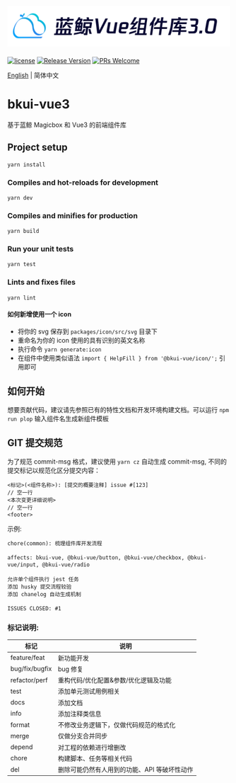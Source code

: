 ![bkui-vue3](docs/logo.png)
---

[![license](https://img.shields.io/badge/license-MIT-brightgreen.svg?style=flat)](https://github.com/TencentBlueKing/bkui-vue3/blob/master/LICENSE.txt) [![Release Version](https://img.shields.io/npm/v/bkui-vue.svg)](https://www.npmjs.com/package/bkui-vue) <!--[![month dowloads](http://img.shields.io/npm/dm/bkui-vue.svg)](https://npmcharts.com/compare/bkui-vue?minimal=true)--> [![PRs Welcome](https://img.shields.io/badge/PRs-welcome-brightgreen.svg)](https://github.com/TencentBlueKing/bkui-vue3/pulls)

[English](README_EN.md) | 简体中文

# bkui-vue3

基于蓝鲸 Magicbox 和 Vue3 的前端组件库

## Project setup
```
yarn install
```

### Compiles and hot-reloads for development
```
yarn dev
```

### Compiles and minifies for production
```
yarn build
```

### Run your unit tests
```
yarn test
```

### Lints and fixes files
```
yarn lint
```

#### 如何新增使用一个 icon

* 将你的 svg 保存到 `packages/icon/src/svg` 目录下
* 重命名为你的 icon 使用的具有识别的英文名称
* 执行命令 `yarn generate:icon`
* 在组件中使用类似语法 `import { HelpFill } from '@bkui-vue/icon/';` 引用即可


## 如何开始

想要贡献代码，建议请先参照已有的特性文档和开发环境构建文档。可以运行 `npm run plop` 输入组件名生成新组件模板

## GIT 提交规范

为了规范 commit-msg 格式，建议使用 `yarn cz` 自动生成 commit-msg, 不同的提交标记以规范化区分提交内容：

```
<标记>(<组件名称>): [提交的概要注释] issue #[123]
// 空一行
<本次变更详细说明>
// 空一行
<footer>
```

示例:

```shell
chore(common): 梳理组件库开发流程

affects: bkui-vue, @bkui-vue/button, @bkui-vue/checkbox, @bkui-vue/input, @bkui-vue/radio

允许单个组件执行 jest 任务
添加 husky 提交流程较验
添加 chanelog 自动生成机制

ISSUES CLOSED: #1
```

### 标记说明:

| 标记           | 说明                                        |
| -------------- | ------------------------------------------- |
| feature/feat   | 新功能开发                                  |
| bug/fix/bugfix | bug 修复                                     |
| refactor/perf  | 重构代码/优化配置&参数/优化逻辑及功能       |
| test           | 添加单元测试用例相关                        |
| docs           | 添加文档                                    |
| info           | 添加注释类信息                              |
| format         | 不修改业务逻辑下，仅做代码规范的格式化      |
| merge          | 仅做分支合并同步                            |
| depend         | 对工程的依赖进行增删改                      |
| chore          | 构建脚本、任务等相关代码                    |
| del            | 删除可能仍然有人用到的功能、API 等破坏性动作 |
